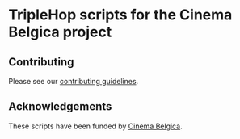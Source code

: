 # TripleHop scripts for the Cinema Belgica project

## Contributing

Please see our [contributing guidelines](CONTRIBUTING.md).

## Acknowledgements

These scripts have been funded by [Cinema Belgica](https://www.cinemabelgica.be/).
